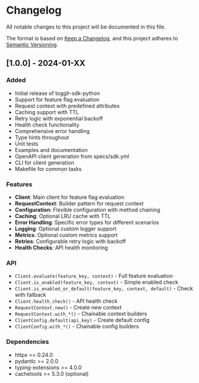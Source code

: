 # Changelog

All notable changes to this project will be documented in this file.

The format is based on [Keep a Changelog](https://keepachangelog.com/en/1.0.0/),
and this project adheres to [Semantic Versioning](https://semver.org/spec/v2.0.0.html).

## [1.0.0] - 2024-01-XX

### Added
- Initial release of togglr-sdk-python
- Support for feature flag evaluation
- Request context with predefined attributes
- Caching support with TTL
- Retry logic with exponential backoff
- Health check functionality
- Comprehensive error handling
- Type hints throughout
- Unit tests
- Examples and documentation
- OpenAPI client generation from specs/sdk.yml
- CLI for client generation
- Makefile for common tasks

### Features
- **Client**: Main client for feature flag evaluation
- **RequestContext**: Builder pattern for request context
- **Configuration**: Flexible configuration with method chaining
- **Caching**: Optional LRU cache with TTL
- **Error Handling**: Specific error types for different scenarios
- **Logging**: Optional custom logger support
- **Metrics**: Optional custom metrics support
- **Retries**: Configurable retry logic with backoff
- **Health Checks**: API health monitoring

### API
- `Client.evaluate(feature_key, context)` - Full feature evaluation
- `Client.is_enabled(feature_key, context)` - Simple enabled check
- `Client.is_enabled_or_default(feature_key, context, default)` - Check with fallback
- `Client.health_check()` - API health check
- `RequestContext.new()` - Create new context
- `RequestContext.with_*()` - Chainable context builders
- `ClientConfig.default(api_key)` - Create default config
- `ClientConfig.with_*()` - Chainable config builders

### Dependencies
- httpx >= 0.24.0
- pydantic >= 2.0.0
- typing-extensions >= 4.0.0
- cachetools >= 5.3.0 (optional)
